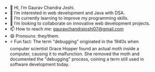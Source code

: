 - 👋 Hi, I’m Gaurav Chandra Joshi.
- 👀 I’m interested in web development and Java with DSA.
- 🌱 I’m currently learning to improve my programming skills.
- 💞️ I’m looking to collaborate on innovative web development projects.
- 📫 How to reach me: gauravchandrajoshi07@gmail.com
- 😄 Pronouns: they/them.
- ⚡ Fun fact: The term "debugging" originated in the 1940s when computer scientist Grace Hopper found an actual moth inside a computer, causing it to malfunction. She removed the moth and documented the "debugging" process, coining a term still used in software development today.

<!---
JoshyG7/JoshyG7 is a ✨ special ✨ repository because its `README.md` (this file) appears on your GitHub profile.
You can click the Preview link to take a look at your changes.
--->
